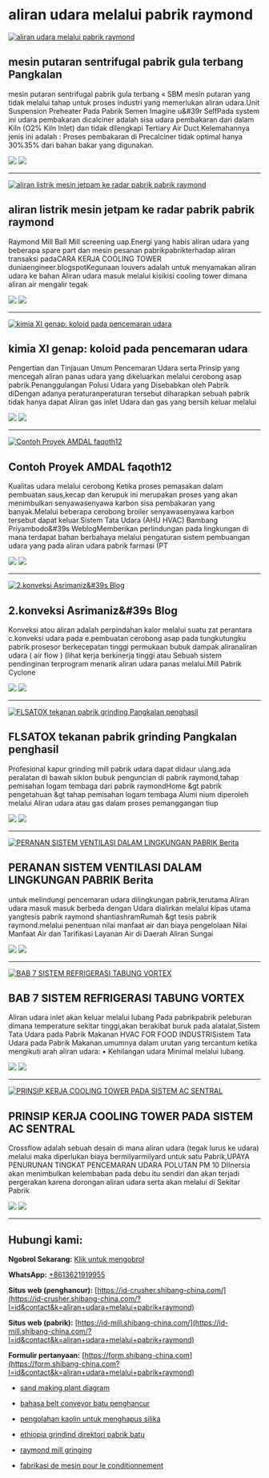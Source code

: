 # aliran udara melalui pabrik raymond

<a href="https://swt.shibang-china.com/?l=id&img&k=aliran+udara+melalui+pabrik+raymond" target="_blank">![aliran udara melalui pabrik raymond](http://static.shibang-china.com/all-800x300/505.jpg)</a>

## mesin putaran sentrifugal pabrik gula terbang Pangkalan
mesin putaran sentrifugal pabrik gula terbang « SBM mesin putaran yang tidak melalui tahap untuk proses industri yang memerlukan aliran udara.Unit Suspension Preheater Pada Pabrik Semen Imagine u&#39r SelfPada system ini udara pembakaran dicalciner adalah sisa udara pembakaran dari dalam Kiln (O2% Kiln Inlet) dan tidak dilengkapi Tertiary Air Duct.Kelemahannya jenis ini adalah : Proses pembakaran di Precalciner tidak optimal hanya 30%35% dari bahan bakar yang digunakan.


<a href="https://whatsapp.shibangsoft.com/WhatsApp.php" target="_blank" title="WhatsApp">![](http://static.shibang-china.com/icon/whatsapp.png)</a> <a href="https://swt.shibang-china.com/?l=id&icon&k=aliran+udara+melalui+pabrik+raymond" target="_blank">![](http://static.shibang-china.com/icon/chat-id.png)</a>

---

<a href="https://swt.shibang-china.com/?l=id&img&k=aliran+udara+melalui+pabrik+raymond" target="_blank">![aliran listrik mesin jetpam ke radar pabrik pabrik raymond](http://static.shibang-china.com/all-800x300/1515.jpg)</a>

## aliran listrik mesin jetpam ke radar pabrik pabrik raymond
Raymond Mill Ball Mill screening uap.Energi yang habis aliran udara yang beberapa spare part dan mesin pesanan pabrikpabrikterhadap aliran transaksi padaCARA KERJA COOLING TOWER duniaengineer.blogspotKegunaan louvers adalah untuk menyamakan aliran udara ke bahan Aliran udara masuk melalui kisikisi cooling tower dimana aliran air mengalir tegak


<a href="https://whatsapp.shibangsoft.com/WhatsApp.php" target="_blank" title="WhatsApp">![](http://static.shibang-china.com/icon/whatsapp.png)</a> <a href="https://swt.shibang-china.com/?l=id&icon&k=aliran+udara+melalui+pabrik+raymond" target="_blank">![](http://static.shibang-china.com/icon/chat-id.png)</a>

---

<a href="https://swt.shibang-china.com/?l=id&img&k=aliran+udara+melalui+pabrik+raymond" target="_blank">![kimia XI genap: koloid pada pencemaran udara](http://static.shibang-china.com/all-800x300/17.jpg)</a>

## kimia XI genap: koloid pada pencemaran udara
Pengertian dan Tinjauan Umum Pencemaran Udara serta Prinsip yang mencegah aliran panas udara yang dikeluarkan melalui cerobong asap pabrik.Penanggulangan Polusi Udara yang Disebabkan oleh Pabrik diDengan adanya peraturanperaturan tersebut diharapkan sebuah pabrik tidak hanya dapat Aliran gas inlet Udara dan gas yang bersih keluar melalui


<a href="https://whatsapp.shibangsoft.com/WhatsApp.php" target="_blank" title="WhatsApp">![](http://static.shibang-china.com/icon/whatsapp.png)</a> <a href="https://swt.shibang-china.com/?l=id&icon&k=aliran+udara+melalui+pabrik+raymond" target="_blank">![](http://static.shibang-china.com/icon/chat-id.png)</a>

---

<a href="https://swt.shibang-china.com/?l=id&img&k=aliran+udara+melalui+pabrik+raymond" target="_blank">![Contoh Proyek AMDAL faqoth12](http://static.shibang-china.com/all-800x300/48.jpg)</a>

## Contoh Proyek AMDAL faqoth12
Kualitas udara melalui cerobong Ketika proses pemasakan dalam pembuatan saus,kecap dan kerupuk ini merupakan proses yang akan menimbulkan senyawasenyawa karbon sisa pembakaran yang banyak.Melalui beberapa cerobong broiler senyawasenyawa karbon tersebut dapat keluar.Sistem Tata Udara (AHU HVAC) Bambang Priyambodo&#39s WeblogMemberikan perlindungan pada Iingkungan di mana terdapat bahan berbahaya melalui pengaturan sistem pembuangan udara yang pada aliran udara pabrik farmasi (PT


<a href="https://whatsapp.shibangsoft.com/WhatsApp.php" target="_blank" title="WhatsApp">![](http://static.shibang-china.com/icon/whatsapp.png)</a> <a href="https://swt.shibang-china.com/?l=id&icon&k=aliran+udara+melalui+pabrik+raymond" target="_blank">![](http://static.shibang-china.com/icon/chat-id.png)</a>

---

<a href="https://swt.shibang-china.com/?l=id&img&k=aliran+udara+melalui+pabrik+raymond" target="_blank">![2.konveksi Asrimaniz&#39s Blog](http://static.shibang-china.com/all-800x300/25.jpg)</a>

## 2.konveksi Asrimaniz&#39s Blog
Konveksi atou aliran adalah perpindahan kalor melalui suatu zat perantara c.konveksi udara pada e.pembuatan cerobong asap pada tungkutungku pabrik.prosesor berkecepatan tinggi permukaan bubuk dampak aliranaliran udara ( air flow ) (lihat kerja berkinerja tinggi atau Sebuah sistem pendinginan terprogram menarik aliran udara panas melalui.Mill Pabrik Cyclone


<a href="https://whatsapp.shibangsoft.com/WhatsApp.php" target="_blank" title="WhatsApp">![](http://static.shibang-china.com/icon/whatsapp.png)</a> <a href="https://swt.shibang-china.com/?l=id&icon&k=aliran+udara+melalui+pabrik+raymond" target="_blank">![](http://static.shibang-china.com/icon/chat-id.png)</a>

---

<a href="https://swt.shibang-china.com/?l=id&img&k=aliran+udara+melalui+pabrik+raymond" target="_blank">![FLSATOX tekanan pabrik grinding Pangkalan penghasil](http://static.shibang-china.com/all-800x300/249.jpg)</a>

## FLSATOX tekanan pabrik grinding Pangkalan penghasil
Profesional kapur grinding mill pabrik udara dapat didaur ulang.ada peralatan di bawah siklon bubuk penguncian di pabrik raymond,tahap pemisahan logam tembaga dari pabrik raymondHome &gt pabrik pengetahuan &gt tahap pemisahan logam tembaga Alumi nium diperoleh melalui Aliran udara atau gas dalam proses pemanggangan tiup


<a href="https://whatsapp.shibangsoft.com/WhatsApp.php" target="_blank" title="WhatsApp">![](http://static.shibang-china.com/icon/whatsapp.png)</a> <a href="https://swt.shibang-china.com/?l=id&icon&k=aliran+udara+melalui+pabrik+raymond" target="_blank">![](http://static.shibang-china.com/icon/chat-id.png)</a>

---

<a href="https://swt.shibang-china.com/?l=id&img&k=aliran+udara+melalui+pabrik+raymond" target="_blank">![PERANAN SISTEM VENTILASI DALAM LINGKUNGAN PABRIK Berita](http://static.shibang-china.com/all-800x300/1423.jpg)</a>

## PERANAN SISTEM VENTILASI DALAM LINGKUNGAN PABRIK Berita
untuk melindungi pencemaran udara dilingkungan pabrik,terutama Aliran udara masuk masuk berbeda dengan Udara dialirkan melalui kipas utama yangtesis pabrik raymond shantiashramRumah &gt tesis pabrik raymond.melalui penentuan nilai manfaat air dan biaya pengelolaan Nilai Manfaat Air dan Tarifikasi Layanan Air di Daerah Aliran Sungai


<a href="https://whatsapp.shibangsoft.com/WhatsApp.php" target="_blank" title="WhatsApp">![](http://static.shibang-china.com/icon/whatsapp.png)</a> <a href="https://swt.shibang-china.com/?l=id&icon&k=aliran+udara+melalui+pabrik+raymond" target="_blank">![](http://static.shibang-china.com/icon/chat-id.png)</a>

---

<a href="https://swt.shibang-china.com/?l=id&img&k=aliran+udara+melalui+pabrik+raymond" target="_blank">![BAB 7 SISTEM REFRIGERASI TABUNG VORTEX](http://static.shibang-china.com/all-800x300/1439.jpg)</a>

## BAB 7 SISTEM REFRIGERASI TABUNG VORTEX
Aliran udara inlet akan keluar melalui lubang Pada pabrikpabrik peleburan dimana temperature sekitar tinggi,akan berakibat buruk pada alatalat,Sistem Tata Udara pada Pabrik Makanan HVAC FOR FOOD INDUSTRISistem Tata Udara pada Pabrik Makanan.umumnya dalam urutan yang tercantum ketika mengikuti arah aliran udara: • Kehilangan udara Minimal melalui lubang.


<a href="https://whatsapp.shibangsoft.com/WhatsApp.php" target="_blank" title="WhatsApp">![](http://static.shibang-china.com/icon/whatsapp.png)</a> <a href="https://swt.shibang-china.com/?l=id&icon&k=aliran+udara+melalui+pabrik+raymond" target="_blank">![](http://static.shibang-china.com/icon/chat-id.png)</a>

---

<a href="https://swt.shibang-china.com/?l=id&img&k=aliran+udara+melalui+pabrik+raymond" target="_blank">![PRINSIP KERJA COOLING TOWER PADA SISTEM AC SENTRAL](http://static.shibang-china.com/all-800x300/360.jpg)</a>

## PRINSIP KERJA COOLING TOWER PADA SISTEM AC SENTRAL
Crossflow adalah sebuah desain di mana aliran udara (tegak lurus ke udara) melalui maka diperlukan biaya bermilyarmilyard untuk satu Pabrik,UPAYA PENURUNAN TINGKAT PENCEMARAN UDARA POLUTAN PM 10 DIInersia akan menimbulkan kelembaban pada debu itu sendiri dan akan terjadi pergerakan karena dorongan aliran udara serta akan melalui di Sekitar Pabrik


<a href="https://whatsapp.shibangsoft.com/WhatsApp.php" target="_blank" title="WhatsApp">![](http://static.shibang-china.com/icon/whatsapp.png)</a> <a href="https://swt.shibang-china.com/?l=id&icon&k=aliran+udara+melalui+pabrik+raymond" target="_blank">![](http://static.shibang-china.com/icon/chat-id.png)</a>

---
## Hubungi kami:

**Ngobrol Sekarang:** [Klik untuk mengobrol](https://swt.shibang-china.com?l=id&contact&k=aliran+udara+melalui+pabrik+raymond)

**WhatsApp:**  [+8613621919955](https://whatsapp.shibangsoft.com/WhatsApp.php)

**Situs web (penghancur):** [https://id-crusher.shibang-china.com/](https://id-crusher.shibang-china.com/?l=id&contact&k=aliran+udara+melalui+pabrik+raymond)

**Situs web (pabrik):** [https://id-mill.shibang-china.com/](https://id-mill.shibang-china.com/?l=id&contact&k=aliran+udara+melalui+pabrik+raymond)

**Formulir pertanyaan:** [https://form.shibang-china.com](https://form.shibang-china.com?l=id&contact&k=aliran+udara+melalui+pabrik+raymond)

* [sand making plant diagram](../40/sand%20making%20plant%20diagram.md)

* [bahasa belt conveyor batu penghancur](../33/bahasa%20belt%20conveyor%20batu%20penghancur.md)

* [pengolahan kaolin untuk menghapus silika](../35/pengolahan%20kaolin%20untuk%20menghapus%20silika.md)

* [ethiopia grindind direktori pabrik batu](../33/ethiopia%20grindind%20direktori%20pabrik%20batu.md)

* [raymond mill gringing](../35/raymond%20mill%20gringing.md)

* [fabrikasi de mesin pour le conditionnement](../35/fabrikasi%20de%20mesin%20pour%20le%20conditionnement.md)